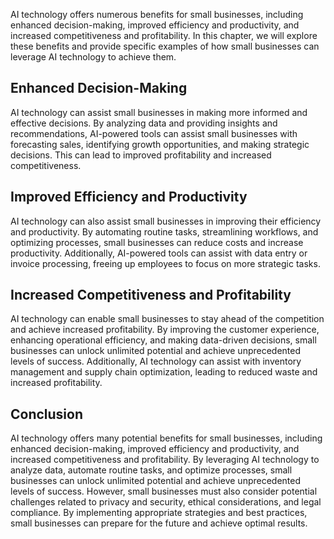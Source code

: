 

AI technology offers numerous benefits for small businesses, including enhanced decision-making, improved efficiency and productivity, and increased competitiveness and profitability. In this chapter, we will explore these benefits and provide specific examples of how small businesses can leverage AI technology to achieve them.

Enhanced Decision-Making
------------------------

AI technology can assist small businesses in making more informed and effective decisions. By analyzing data and providing insights and recommendations, AI-powered tools can assist small businesses with forecasting sales, identifying growth opportunities, and making strategic decisions. This can lead to improved profitability and increased competitiveness.

Improved Efficiency and Productivity
------------------------------------

AI technology can also assist small businesses in improving their efficiency and productivity. By automating routine tasks, streamlining workflows, and optimizing processes, small businesses can reduce costs and increase productivity. Additionally, AI-powered tools can assist with data entry or invoice processing, freeing up employees to focus on more strategic tasks.

Increased Competitiveness and Profitability
-------------------------------------------

AI technology can enable small businesses to stay ahead of the competition and achieve increased profitability. By improving the customer experience, enhancing operational efficiency, and making data-driven decisions, small businesses can unlock unlimited potential and achieve unprecedented levels of success. Additionally, AI technology can assist with inventory management and supply chain optimization, leading to reduced waste and increased profitability.

Conclusion
----------

AI technology offers many potential benefits for small businesses, including enhanced decision-making, improved efficiency and productivity, and increased competitiveness and profitability. By leveraging AI technology to analyze data, automate routine tasks, and optimize processes, small businesses can unlock unlimited potential and achieve unprecedented levels of success. However, small businesses must also consider potential challenges related to privacy and security, ethical considerations, and legal compliance. By implementing appropriate strategies and best practices, small businesses can prepare for the future and achieve optimal results.
